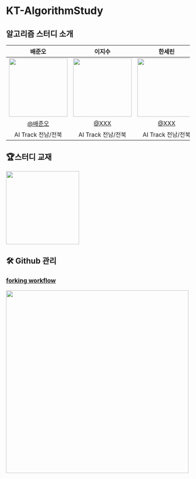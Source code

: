 # KT-AlgorithmStudy
## 알고리즘 스터디 소개

| 배준오 | 이지수 | 한세린 | 이길원 | 김성호|                                                                                                     
| :------------------------------------------------------------------------------: | :--------------------------------------------------------------------------------: | :--------------------------------------------------------------------------------: | :--------------------------------------------------------------------------------: | :--------------------------------------------------------------------------------: |
|   <img width="160px" src="https://avatars.githubusercontent.com/u/109403631?v=4" /> | <img width="160px" src="https://user-images.githubusercontent.com/50205887/207570536-f5a82e48-99a1-4399-91d3-75fc5f8f3349.png" /> | <img width="160px" src="https://avatars.githubusercontent.com/u/62207913?v=4"/> |<img width="160px" src="https://avatars.githubusercontent.com/u/66792515?v=4">|<img width="160px" src="https://avatars.githubusercontent.com/u/89768010?v=4">
| [@배준오](https://github.com/junobee25)   |  [@XXX](https://github.com/jisoo29)  | [@XXX](https://github.com/jhsy0429)  |[@XXX](https://github.com/kimseongho3077)|[@XXX](https://github.com/ROADwon)
| AI Track 전남/전북 | AI Track 전남/전북  | AI Track 전남/전북  |  AI Track 전남/전북|  AI Track 전남/전북 |
<!-- <div align="center"> -->

## 🏆스터디 교재
<img width="200px" src="https://image.aladin.co.kr/product/24788/21/cover500/k342631735_1.jpg">  

## 🛠 Github 관리
### [forking workflow](https://velog.io/@hyowon_lee/Git-GitHub%EB%A1%9C-%ED%98%91%EC%97%85%ED%95%98%EA%B8%B0-Forking-Workflow)
<img width="500px" src="https://velog.velcdn.com/images%2Fhyowon_lee%2Fpost%2F6356c523-e11d-45f7-a24e-1321fc077480%2Fimage.png"/>
<!-- </div> -->

